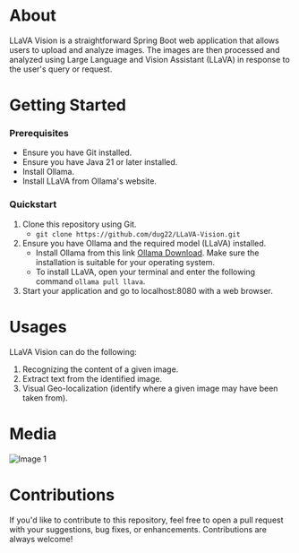 # About 
LLaVA Vision is a straightforward Spring Boot web application that allows users to upload and analyze images. The images are then processed and analyzed using Large Language and Vision Assistant (LLaVA) in response to the user's query or request.

# Getting Started 

### Prerequisites
* Ensure you have Git installed.
* Ensure you have Java 21 or later installed.
* Install Ollama.
* Install LLaVA from Ollama's website.

### Quickstart
1. Clone this repository using Git.
   * ```git clone https://github.com/dug22/LLaVA-Vision.git```
2. Ensure you have Ollama and the required model (LLaVA) installed.
   * Install Ollama from this link [Ollama Download](https://ollama.com/download). Make sure the installation is suitable for your operating system.
   * To install LLaVA, open your terminal and enter the following command ```ollama pull llava```.
4. Start your application and go to localhost:8080 with a web browser.
 
# Usages
LLaVA Vision can do the following:
1. Recognizing the content of a given image.
2. Extract text from the identified image.
3. Visual Geo-localization (identify where a given image may have been taken from).

# Media 
![Image 1](https://i.imgur.com/lbMnNuv.png)

# Contributions 
If you'd like to contribute to this repository, feel free to open a pull request with your suggestions, bug fixes, or enhancements. Contributions are always welcome!

